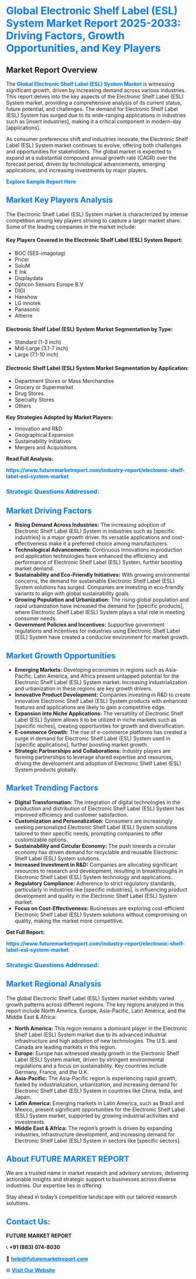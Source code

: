 <h1 style="color: #007BFF;">Global Electronic Shelf Label (ESL) System Market Report 2025-2033: Driving Factors, Growth Opportunities, and Key Players</h1>

<section id="overview">
<h2>Market Report Overview</h2>
<p>The <a href="https://www.futuremarketreport.com/industry-report/electronic-shelf-label-esl-system-market" style="color: #007BFF; text-decoration: none;"><strong>Global Electronic Shelf Label (ESL) System Market</strong></a> is witnessing significant growth, driven by increasing demand across various industries. This report delves into the key aspects of the Electronic Shelf Label (ESL) System market, providing a comprehensive analysis of its current status, future potential, and challenges. The demand for Electronic Shelf Label (ESL) System has surged due to its wide-ranging applications in industries such as [insert industries], making it a critical component in modern-day [applications].</p>
<p>As consumer preferences shift and industries innovate, the Electronic Shelf Label (ESL) System market continues to evolve, offering both challenges and opportunities for stakeholders. The global market is expected to expand at a substantial compound annual growth rate (CAGR) over the forecast period, driven by technological advancements, emerging applications, and increasing investments by major players.</p>
</section>

<section id="overview">
<p><a href="https://www.futuremarketreport.com/request-sample/reportId=26720" style="color: #007BFF; text-decoration: none;"><strong>Explore Sample Report Here</strong></a></p>
</section>

<section id="key-players">
<h2 style="color: #007BFF;">Market Key Players Analysis</h2>
<p>The Electronic Shelf Label (ESL) System market is characterized by intense competition among key players striving to capture a larger market share. Some of the leading companies in the market include:</p>
<h4>Key Players Covered in the Electronic Shelf Label (ESL) System Report:</h4>
<ul><li>BOC (SES-imagotag)</li><li>Pricer</li><li>SoluM</li><li>E Ink</li><li>Displaydata</li><li>Opticon Sensors Europe B.V</li><li>DIGI</li><li>Hanshow</li><li>LG innotek</li><li>Panasonic</li><li>Altierre</li></ul>
<h4>Electronic Shelf Label (ESL) System Market Segmentation by Type:</h4>
<ul><li>Standard (1-3 inch)</li><li>Mid-Large (3.1-7 inch)</li><li>Large (7.1-10 inch)</li></ul>

<h4>Electronic Shelf Label (ESL) System Market Segmentation by Application:</h4>
<ul><li>Department Stores or Mass Merchandise</li><li>Grocery or Supermarket</li><li>Drug Stores</li><li>Specialty Stores</li><li>Others</li></ul>
<p><strong>Key Strategies Adopted by Market Players:</strong></p>
<ul>
<li>Innovation and R&D</li>
<li>Geographical Expansion</li>
<li>Sustainability Initiatives</li>
<li>Mergers and Acquisitions</li>
</ul>
</section>

<section>
<p><strong>Read Full Analysis: </strong></p><a href="https://www.futuremarketreport.com/industry-report/electronic-shelf-label-esl-system-market" style="color: #007BFF; text-decoration: none;"><strong>https://www.futuremarketreport.com/industry-report/electronic-shelf-label-esl-system-market</strong></a>
<h3 style="color: #007BFF;">Strategic Questions Addressed:</h3>
</section>

<section id="driving-factors">
<h2 style="color: #007BFF;">Market Driving Factors</h2>
<ul>
<li><strong>Rising Demand Across Industries:</strong> The increasing adoption of Electronic Shelf Label (ESL) System in industries such as [specific industries] is a major growth driver. Its versatile applications and cost-effectiveness make it a preferred choice among manufacturers.</li>
<li><strong>Technological Advancements:</strong> Continuous innovations in production and application technologies have enhanced the efficiency and performance of Electronic Shelf Label (ESL) System, further boosting market demand.</li>
<li><strong>Sustainability and Eco-Friendly Initiatives:</strong> With growing environmental concerns, the demand for sustainable Electronic Shelf Label (ESL) System solutions has surged. Companies are investing in eco-friendly variants to align with global sustainability goals.</li>
<li><strong>Growing Population and Urbanization:</strong> The rising global population and rapid urbanization have increased the demand for [specific products], where Electronic Shelf Label (ESL) System plays a vital role in meeting consumer needs.</li>
<li><strong>Government Policies and Incentives:</strong> Supportive government regulations and incentives for industries using Electronic Shelf Label (ESL) System have created a conducive environment for market growth.</li>
</ul>
</section>

<section id="growth-opportunities">
<h2 style="color: #007BFF;">Market Growth Opportunities</h2>
<ul>
<li><strong>Emerging Markets:</strong> Developing economies in regions such as Asia-Pacific, Latin America, and Africa present untapped potential for the Electronic Shelf Label (ESL) System market. Increasing industrialization and urbanization in these regions are key growth drivers.</li>
<li><strong>Innovative Product Development:</strong> Companies investing in R&D to create innovative Electronic Shelf Label (ESL) System products with enhanced features and applications are likely to gain a competitive edge.</li>
<li><strong>Expansion into Niche Applications:</strong> The versatility of Electronic Shelf Label (ESL) System allows it to be utilized in niche markets such as [specific niches], creating opportunities for growth and diversification.</li>
<li><strong>E-commerce Growth:</strong> The rise of e-commerce platforms has created a surge in demand for Electronic Shelf Label (ESL) System used in [specific applications], further boosting market growth.</li>
<li><strong>Strategic Partnerships and Collaborations:</strong> Industry players are forming partnerships to leverage shared expertise and resources, driving the development and adoption of Electronic Shelf Label (ESL) System products globally.</li>
</ul>
</section>

<section id="trending-factors">
<h2 style="color: #007BFF;">Market Trending Factors</h2>
<ul>
<li><strong>Digital Transformation:</strong> The integration of digital technologies in the production and distribution of Electronic Shelf Label (ESL) System has improved efficiency and customer satisfaction.</li>
<li><strong>Customization and Personalization:</strong> Consumers are increasingly seeking personalized Electronic Shelf Label (ESL) System solutions tailored to their specific needs, prompting companies to offer customizable options.</li>
<li><strong>Sustainability and Circular Economy:</strong> The push towards a circular economy has driven demand for recyclable and reusable Electronic Shelf Label (ESL) System solutions.</li>
<li><strong>Increased Investment in R&D:</strong> Companies are allocating significant resources to research and development, resulting in breakthroughs in Electronic Shelf Label (ESL) System technology and applications.</li>
<li><strong>Regulatory Compliance:</strong> Adherence to strict regulatory standards, particularly in industries like [specific industries], is influencing product development and quality in the Electronic Shelf Label (ESL) System market.</li>
<li><strong>Focus on Cost-Effectiveness:</strong> Businesses are exploring cost-efficient Electronic Shelf Label (ESL) System solutions without compromising on quality, making the market more competitive.</li>
</ul>
</section>

<section>
<p><strong>Get Full Report: </strong></p><a href="https://www.futuremarketreport.com/industry-report/electronic-shelf-label-esl-system-market" style="color: #007BFF; text-decoration: none;"><strong>https://www.futuremarketreport.com/industry-report/electronic-shelf-label-esl-system-market</strong></a>
<h3 style="color: #007BFF;">Strategic Questions Addressed:</h3>
</section>


<section id="regional-analysis">
<h2 style="color: #007BFF;">Market Regional Analysis</h2>
<p>The global Electronic Shelf Label (ESL) System market exhibits varied growth patterns across different regions. The key regions analyzed in this report include North America, Europe, Asia-Pacific, Latin America, and the Middle East & Africa:</p>
<ul>
<li><strong>North America:</strong> This region remains a dominant player in the Electronic Shelf Label (ESL) System market due to its advanced industrial infrastructure and high adoption of new technologies. The U.S. and Canada are leading markets in this region.</li>
<li><strong>Europe:</strong> Europe has witnessed steady growth in the Electronic Shelf Label (ESL) System market, driven by stringent environmental regulations and a focus on sustainability. Key countries include Germany, France, and the U.K.</li>
<li><strong>Asia-Pacific:</strong> The Asia-Pacific region is experiencing rapid growth, fueled by industrialization, urbanization, and increasing demand for Electronic Shelf Label (ESL) System in countries like China, India, and Japan.</li>
<li><strong>Latin America:</strong> Emerging markets in Latin America, such as Brazil and Mexico, present significant opportunities for the Electronic Shelf Label (ESL) System market, supported by growing industrial activities and investments.</li>
<li><strong>Middle East & Africa:</strong> The region’s growth is driven by expanding industries, infrastructure development, and increasing demand for Electronic Shelf Label (ESL) System in sectors like [specific sectors].</li>
</ul>
</section>

<footer>
<h2 style="color: #007BFF;">About FUTURE MARKET REPORT</h2>
<p>We are a trusted name in market research and advisory services, delivering actionable insights and strategic support to businesses across diverse industries. Our expertise lies in offering:</p>

<p>Stay ahead in today’s competitive landscape with our tailored research solutions.</p>

<h2 style="color: #007BFF;">Contact Us:</h2>
<p><strong>FUTURE MARKET REPORT</strong></p>
<p>📞 <strong>+91 (883) 074-8030</strong></p>
<p>📧 <strong><a href="mailto:help@futuremarketreport.com" style="color: #007BFF;">help@futuremarketreport.com</a></strong></p>
<p>🌐 <strong><a href="https://www.futuremarketreport.com/" style="color: #007BFF;">Visit Our Website</a></strong></p>
</footer>